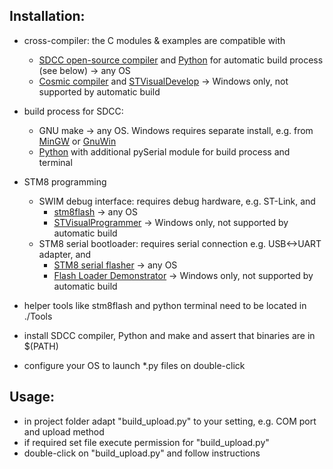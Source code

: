 Installation:
-------------

  - cross-compiler: the C modules & examples are compatible with
    - [SDCC open-source compiler](http://sdcc.sourceforge.net/) and [Python](https://www.python.org/) for automatic build process (see below) -> any OS
    - [Cosmic compiler](http://www.cosmic-software.com/) and [STVisualDevelop](http://www.st.com) -> Windows only, not supported by automatic build
  
  - build process for SDCC:
    - GNU make -> any OS. Windows requires separate install, e.g. from [MinGW](http://www.mingw.org) or [GnuWin](http://gnuwin32.sourceforge.net/packages/make.htm)
    - [Python](https://www.python.org/) with additional pySerial module for build process and terminal

  - STM8 programming 
    - SWIM debug interface: requires debug hardware, e.g. ST-Link, and 
      - [stm8flash](https://github.com/vdudouyt/stm8flash) -> any OS
      - [STVisualProgrammer](http://www.st.com) -> Windows only, not supported by automatic build
    - STM8 serial bootloader: requires serial connection e.g. USB<->UART adapter, and
      - [STM8 serial flasher](https://github.com/gicking/STM8_serial_flasher) -> any OS
      - [Flash Loader Demonstrator](http://www.st.com) -> Windows only, not supported by automatic build
      
  - helper tools like stm8flash and python terminal need to be located in ./Tools
  - install SDCC compiler, Python and make and assert that binaries are in $(PATH)
  - configure your OS to launch *.py files on double-click


Usage:
------

  - in project folder adapt "build_upload.py" to your setting, e.g. COM port and upload method
  - if required set file execute permission for "build_upload.py"
  - double-click on "build_upload.py" and follow instructions
